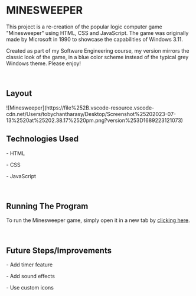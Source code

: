 
<h1>MINESWEEPER</h1>

<p>This project is a re-creation of the popular logic computer game "Minesweeper" using HTML, CSS and JavaScript. The game was originally made by Microsoft in 1990 to showcase the capabilities of Windows 3.11.</p>

<p>Created as part of my Software Engineering course, my version mirrors the classic look of the game, in a blue color scheme instead of the typical grey Windows theme. Please enjoy!</p>
<br>

<h2>Layout</h2>
![Minesweeper](https://file%252B.vscode-resource.vscode-cdn.net/Users/tobychantharasy/Desktop/Screenshot%25202023-07-13%2520at%25202.38.17%2520pm.png?version%253D1689223121073)

<br>
<h2>Technologies Used</h2>
<p>- HTML</p>
<p>- CSS</p>
<p>- JavaScript</p>
<br>

<h2>Running The Program</h2>
<p>To run the Minesweeper game, simply open it in a new tab by <a href="https://tobyxchan.github.io/minesweeper/" target="_blank">clicking here</a>.</p>

<br>
<h2>Future Steps/Improvements</h2>
<p>- Add timer feature</p>
<p>- Add sound effects</p>
<p>- Use custom icons</p>